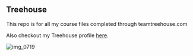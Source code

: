 ## Treehouse

This repo is for all my course files completed through teamtreehouse.com

Also checkout my Treehouse profile [here](https://github.com/AshleeWithAnE).

![img_0719](https://user-images.githubusercontent.com/42302624/45006586-b849d800-afc7-11e8-9b6e-c000f783f495.jpg)
